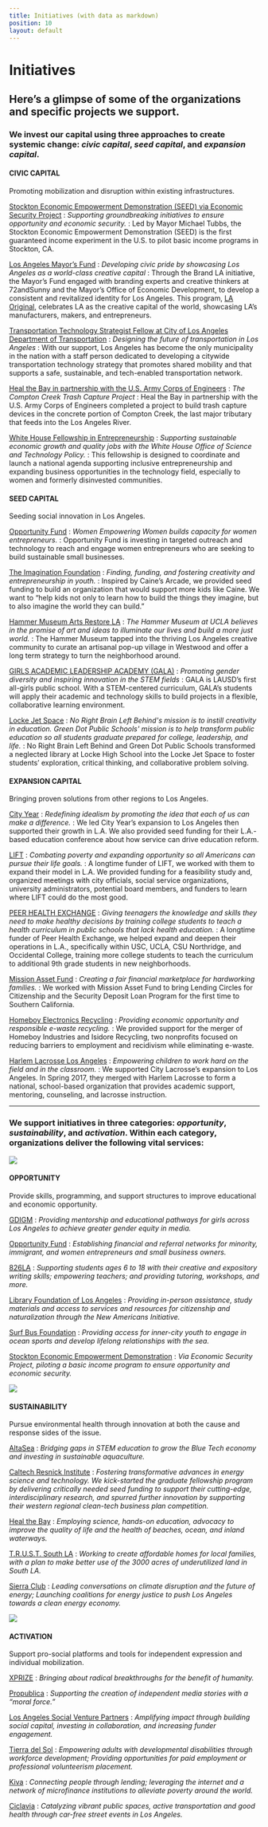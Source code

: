 ```yaml
---
title: Initiatives (with data as markdown)
position: 10
layout: default
---
```


Initiatives
===========

Here’s a glimpse of some of the organizations and specific projects we support.
-----------

### We invest our capital using three approaches to create systemic change: _civic capital_, _seed capital_, and _expansion capital_. ###



#### CIVIC CAPITAL ####

Promoting mobilization and disruption within existing infrastructures.


[Stockton Economic Empowerment Demonstration (SEED) via Economic Security Project](https://www.stocktondemonstration.org)
: _Supporting groundbreaking initiatives to ensure opportunity and economic security._
: Led by Mayor Michael Tubbs, the Stockton Economic Empowerment Demonstration (SEED) is the first guaranteed income experiment in the U.S. to pilot basic income programs in Stockton, CA.

[Los Angeles Mayor’s Fund](http://mayorsfundla.org)
: _Developing civic pride by showcasing Los Angeles as a world-class creative capital_
: Through the Brand LA initiative, the Mayor’s Fund engaged with branding experts and creative thinkers at 72andSunny and the Mayor’s Office of Economic Development, to develop a consistent and revitalized identity for Los Angeles. This program, [LA Original](https://www.laoriginal.com), celebrates LA as the creative capital of the world, showcasing LA’s manufacturers, makers, and entrepreneurs.

[Transportation Technology Strategist Fellow at City of Los Angeles Department of Transportation](https://www.lamayor.org/mayor-garcetti-announces-appointment-transportation-technology-strategist-fellow)
: _Designing the future of transportation in Los Angeles_
: With our support, Los Angeles has become the only municipality in the nation with a staff person dedicated to developing a citywide transportation technology strategy that promotes shared mobility and that supports a safe, sustainable, and tech-enabled transportation network.

[Heal the Bay in partnership with the U.S. Army Corps of Engineers](https://healthebay.org)
: _The Compton Creek Trash Capture Project_
: Heal the Bay in partnership with the U.S. Army Corps of Engineers completed a project to build trash capture devices in the concrete portion of Compton Creek, the last major tributary that feeds into the Los Angeles River.

[White House Fellowship in Entrepreneurship](https://www.whitehouse.gov/administration/eop/ostp)
: _Supporting sustainable economic growth and quality jobs with the White House Office of Science and Technology Policy._
: This fellowship is designed to coordinate and launch a national agenda supporting inclusive entrepreneurship and expanding business opportunities in the technology field, especially to women and formerly disinvested communities.



#### SEED CAPITAL ####

Seeding social innovation in Los Angeles.


[Opportunity Fund](https://www.opportunityfund.org)
: _Women Empowering Women builds capacity for women entrepreneurs._
: Opportunity Fund is investing in targeted outreach and technology to reach and engage women entrepreneurs who are seeking to build sustainable small businesses.

[The Imagination Foundation](http://www.imagination.is)
: _Finding, funding, and fostering creativity and entrepreneurship in youth._
: Inspired by Caine’s Arcade, we provided seed funding to build an organization that would support more kids like Caine. We want to “help kids not only to learn how to build the things they imagine, but to also imagine the world they can build.”

[Hammer Museum Arts Restore LA](http://artsrestore.la)
: _The Hammer Museum at UCLA believes in the promise of art and ideas to illuminate our lives and build a more just world._
: The Hammer Museum tapped into the thriving Los Angeles creative community to curate an artisanal pop-up village in Westwood and offer a long term strategy to turn the neighborhood around.

[GIRLS ACADEMIC LEADERSHIP ACADEMY (GALA)](https://www.galacademy.org)
: _Promoting gender diversity and inspiring innovation in the STEM fields_
: GALA is LAUSD’s first all-girls public school. With a STEM-centered curriculum, GALA’s students will apply their academic and technology skills to build projects in a flexible, collaborative learning environment.

[Locke Jet Space](http://myla2050.maker.good.is/projects/salamanderproject)
: _No Right Brain Left Behind's mission is to instill creativity in education. Green Dot Public Schools' mission is to help transform public education so all students graduate prepared for college, leadership, and life._
: No Right Brain Left Behind and Green Dot Public Schools transformed a neglected library at Locke High School into the Locke Jet Space to foster students’ exploration, critical thinking, and collaborative problem solving.



#### EXPANSION CAPITAL ####

Bringing proven solutions from other regions to Los Angeles.


[City Year](http://www.cityyear.org/losangeles.aspx)
: _Redefining idealism by promoting the idea that each of us can make a difference._
: We led City Year’s expansion to Los Angeles then supported their growth in L.A. We also provided seed funding for their L.A.-based education conference about how service can drive education reform.

[LIFT](http://www.liftcommunities.org)
: _Combating poverty and expanding opportunity so all Americans can pursue their life goals._
: A longtime funder of LIFT, we worked with them to expand their model in L.A. We provided funding for a feasibility study and, organized meetings with city officials, social service organizations, university administrators, potential board members, and funders to learn where LIFT could do the most good.

[PEER HEALTH EXCHANGE](http://www.peerhealthexchange.org)
: _Giving teenagers the knowledge and skills they need to make healthy decisions by training college students to teach a health curriculum in public schools that lack health education._
: A longtime funder of Peer Health Exchange, we helped expand and deepen their operations in L.A., specifically within USC, UCLA, CSU Northridge, and Occidental College, training more college students to teach the curriculum to additional 9th grade students in new neighborhoods.

[Mission Asset Fund](http://missionassetfund.org)
: _Creating a fair financial marketplace for hardworking families._
: We worked with Mission Asset Fund to bring Lending Circles for Citizenship and the Security Deposit Loan Program for the first time to Southern California.

[Homeboy Electronics Recycling](https://www.homeboyindustries.org/what-we-do/homeboy-recycling)
: _Providing economic opportunity and responsible e-waste recycling._
: We provided support for the merger of Homeboy Industries and Isidore Recycling, two nonprofits focused on reducing barriers to employment and recidivism while eliminating e-waste.

[Harlem Lacrosse Los Angeles](http://www.harlemlacrosse.org)
: _Empowering children to work hard on the field and in the classroom._
: We supported City Lacrosse’s expansion to Los Angeles. In Spring 2017, they merged with Harlem Lacrosse to form a national, school-based organization that provides academic support, mentoring, counseling, and lacrosse instruction.



* * * * * * * * * * * * * * * * * * * * * * * * * * * *



### We support initiatives in three categories: _opportunity_, _sustainability_, and _activation_. Within each category, organizations deliver the following vital services: ###



![](/assets/img/initiatives_telescope@x2.png)

#### OPPORTUNITY ####

Provide skills, programming, and support structures to improve educational and economic opportunity.


[GDIGM](https://seejane.org/)
: _Providing mentorship and educational pathways for girls across Los Angeles to achieve greater gender equity in media._

[Opportunity Fund](https://www.opportunityfund.org/)
: _Establishing financial and referral networks for minority, immigrant, and women entrepreneurs and small business owners._

[826LA](http://826la.org/)
: _Supporting students ages 6 to 18 with their creative and expository writing skills; empowering teachers; and providing tutoring, workshops, and more._

[Library Foundation of Los Angeles](http://lfla.org/)
: _Providing in-person assistance, study materials and access to services and resources for citizenship and naturalization through the New Americans Initiative._

[Surf Bus Foundation](http://www.surfbusfoundation.org/)
: _Providing access for inner-city youth to engage in ocean sports and develop lifelong relationships with the sea._

[Stockton Economic Empowerment Demonstration](http://www.stocktondemonstration.org)
: _Via Economic Security Project, piloting a basic income program to ensure opportunity and economic security._



![](/assets/img/initiatives_sunburst@x2.png)

#### SUSTAINABILITY ####

Pursue environmental health through innovation at both the cause and response sides of the issue.


[AltaSea](https://altasea.org/)
: _Bridging gaps in STEM education to grow the Blue Tech economy and investing in sustainable aquaculture._

[Caltech Resnick Institute](http://resnick.caltech.edu/)
: _Fostering transformative advances in energy science and technology. We kick-started the graduate fellowship program by delivering critically needed seed funding to support their cutting-edge, interdisciplinary research, and spurred further innovation by supporting their western regional clean-tech business plan competition._

[Heal the Bay](http://www.healthebay.org)
: _Employing science, hands-on education, advocacy to improve the quality of life and the health of beaches, ocean, and inland waterways._

[T.R.U.S.T. South LA](http://trustsouthla.org/)
: _Working to create affordable homes for local families, with a plan to make better use of the 3000 acres of underutilized land in South LA._

[Sierra Club](https://www.sierraclub.org/)
: _Leading conversations on climate disruption and the future of energy; Launching coalitions for energy justice to push Los Angeles towards a clean energy economy._



![](/assets/img/initiatives_bolt@x2.png)

#### ACTIVATION ####

Support pro-social platforms and tools for independent expression and individual mobilization.


[XPRIZE](https://www.xprize.org/)
: _Bringing about radical breakthroughs for the benefit of humanity._

[Propublica](http://www.propublica.org/)
: _Supporting the creation of independent media stories with a “moral force.”_

[Los Angeles Social Venture Partners](http://www.socialventurepartners.org/los-angeles/)
: _Amplifying impact through building social capital, investing in collaboration, and increasing funder engagement._

[Tierra del Sol](https://www.tierradelsol.org/)
: _Empowering adults with developmental disabilities through workforce development; Providing opportunities for paid employment or professional volunteerism placement._

[Kiva](http://www.kiva.org/start)
: _Connecting people through lending; leveraging the internet and a network of microfinance institutions to alleviate poverty around the world._

[Ciclavia](http://www.ciclavia.org/)
: _Catalyzing vibrant public spaces, active transportation and good health through car-free street events in Los Angeles._

